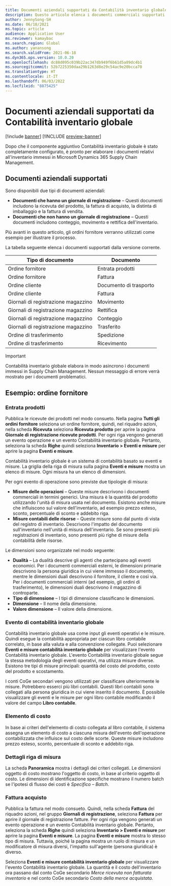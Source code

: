 ```yaml
---
title: Documenti aziendali supportati da Contabilità inventario globale
description: Questo articolo elenca i documenti commerciali supportati da Contabilità inventario globale. Fornisce inoltre un esempio dettagliato per i documenti dell'ordine fornitore.
author: JennySong-SH
ms.date: 06/18/2021
ms.topic: article
audience: Application User
ms.reviewer: kamaybac
ms.search.region: Global
ms.author: yanansong
ms.search.validFrom: 2021-06-18
ms.dyn365.ops.version: 10.0.20
ms.openlocfilehash: dc88d095c039b22ac347db949f6b61d5a89dc4b1
ms.sourcegitcommit: 52b7225350daa29b1263d8e29c54ac9e20bcca70
ms.translationtype: HT
ms.contentlocale: it-IT
ms.lasthandoff: 06/03/2022
ms.locfileid: "8875425"
---
```

# <a name="business-documents-supported-by-global-inventory-accounting"></a>Documenti aziendali supportati da Contabilità inventario globale

[!include [banner](../includes/banner.md)]
[!INCLUDE [preview-banner](../includes/preview-banner.md)]
<!--KFM: Preview until 4/30/2022 -->

Dopo che il componente aggiuntivo Contabilità inventario globale è stato completamente configurato, è pronto per elaborare i documenti relativi all'inventario immessi in Microsoft Dynamics 365 Supply Chain Management.

## <a name="supported-business-documents"></a>Documenti aziendali supportati

Sono disponibili due tipi di documenti aziendali:

- **Documenti che hanno un giornale di registrazione** – Questi documenti includono la ricevuta del prodotto, la fattura di acquisto, la distinta di imballaggio e la fattura di vendita.
- **Documenti che non hanno un giornale di registrazione** – Questi documenti includono conteggio, movimento e rettifica dell'inventario.

Più avanti in questo articolo, gli ordini fornitore verranno utilizzati come esempio per illustrare il processo.

La tabella seguente elenca i documenti supportati dalla versione corrente.

| Tipo di documento      | Documento        |
|--------------------|-----------------|
| Ordine fornitore     | Entrata prodotti |
| Ordine fornitore     | Fattura         |
| Ordine cliente        | Documento di trasporto    |
| Ordine cliente        | Fattura         |
| Giornali di registrazione magazzino | Movimento        |
| Giornali di registrazione magazzino | Rettifica      |
| Giornali di registrazione magazzino | Conteggio        |
| Giornali di registrazione magazzino | Trasferito        |
| Ordine di trasferimento     | Spedizione        |
| Ordine di trasferimento     | Ricevimento         |

> [!IMPORTANT]
> Contabilità inventario globale elabora in modo asincrono i documenti immessi in Supply Chain Management. Nessun messaggio di errore verrà mostrato per i documenti problematici.

## <a name="example-purchase-order"></a>Esempio: ordine fornitore

### <a name="product-receipt"></a>Entrata prodotti

Pubblica le ricevute dei prodotti nel modo consueto. Nella pagina **Tutti gli ordini fornitore** seleziona un ordine fornitore, quindi, nel riquadro azioni, nella scheda **Ricevuta** seleziona **Ricevuta prodotto** per aprire la pagina **Giornale di registrazione ricevute prodotti**. Per ogni riga vengono generati un evento operazione e un evento Contabilità inventario globale. Pertanto, seleziona la scheda **Righe** quindi seleziona **Inventario \> Eventi e misure** per aprire la pagina **Eventi e misure**.

Contabilità inventario globale è un sistema di contabilità basato su eventi e misure. La griglia della riga di misura sulla pagina **Eventi e misure** mostra un elenco di misure. Ogni misura ha un elenco di dimensioni.

Per ogni evento di operazione sono previste due tipologie di misura:

- **Misure delle operazioni** – Queste misure descrivono i documenti commerciali in termini generici. Una misura è la quantità del prodotto utilizzando l'unità di misura usata nel documento. Esistono anche misure che influiscono sul valore dell'inventario, ad esempio prezzo esteso, sconto, percentuale di sconto e addebito riga.
- **Misure contabili delle risorse** – Queste misure sono dal punto di vista del registro di inventario. Descrivono l'impatto del documento sull'inventario nell'unità di misura dell'inventario. Se sono presenti più registrazioni di inventario, sono presenti più righe di misure della contabilità delle risorse.

Le dimensioni sono organizzate nel modo seguente:

- **Dualità** – La dualità descrive gli agenti che partecipano agli eventi economici. Per i documenti commerciali esterni, le dimensioni primarie descrivono la persona giuridica in cui viene immesso il documento, mentre le dimensioni duali descrivono il fornitore, il cliente e così via. Per i documenti commerciali interni (ad esempio, gli ordini di trasferimento), le dimensioni duali descrivono il magazzino di controparte.
- **Tipo di dimensione** – I tipi di dimensione classificano le dimensioni.
- **Dimensione** – Il nome della dimensione.
- **Valore dimensione** – Il valore della dimensione.

### <a name="global-inventory-accounting-event"></a>Evento di contabilità inventario globale

Contabilità inventario globale usa come input gli eventi operativi e le misure. Quindi esegue la contabilità appropriata per ciascun libro contabile correlato, in base alla valuta e alla convenzione collegate. Puoi selezionare **Eventi e misure contabilità inventario globale** per visualizzare l'evento Contabilità inventario globale. L'evento Contabilità inventario globale segue la stessa metodologia degli eventi operativi, ma utilizza misure diverse. Esistono tre tipi di misure principali: quantità del costo del prodotto, costo del prodotto e scostamento.

I conti CoGe secondari vengono utilizzati per classificare ulteriormente le misure. Potrebbero esserci più libri contabili. Questi libri contabili sono collegati alla persona giuridica in cui viene inserito il documento. È possibile visualizzare gli eventi e le misure per ogni libro contabile modificando il valore del campo **Libro contabile**.

### <a name="cost-element"></a>Elemento di costo

In base ai criteri dell'elemento di costo collegata al libro contabile, il sistema assegna un elemento di costo a ciascuna misura dell'evento dell'operazione contabilizzata che influisce sul costo delle scorte. Queste misure includono prezzo esteso, sconto, percentuale di sconto e addebito riga.

### <a name="measurement-line-details"></a>Dettagli riga di misura

La scheda **Panoramica** mostra i dettagli dei criteri collegati. Le dimensioni oggetto di costo mostrano l'oggetto di costo, in base al criterio oggetto di costo. Le dimensioni di identificazione specifiche mostrano il numero batch se l'ipotesi di flusso dei costi è *Specifico – Batch*.

### <a name="purchase-invoice"></a>Fattura acquisto

Pubblica la fattura nel modo consueto. Quindi, nella scheda **Fattura** del riquadro azioni, nel gruppo **Giornali di registrazione**, seleziona **Fattura** per aprire il giornale di registrazione fatture. Per ogni riga vengono generati un evento operazione e un evento Contabilità inventario globale. Pertanto, seleziona la scheda **Righe** quindi seleziona **Inventario \> Eventi e misure** per aprire la pagina **Eventi e misure**. La pagina **Eventi e misure** mostra lo stesso tipo di misura. Tuttavia, poiché la pagina mostra un ruolo di misura e un modificatore di misura diversi, l'impatto sull'agente (persona giuridica) è diverso.

Seleziona **Eventi e misure contabilità inventario globale** per visualizzare l'evento Contabilità inventario globale. La quantità e il costo dell'inventario ora passano dal conto CoGe secondario *Merce ricevuta non fatturata inventario* e nel conto CoGe secondario *Costo della merce acquistata*.
